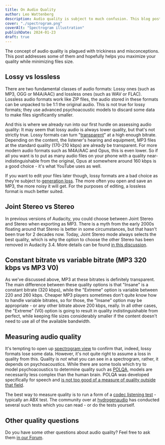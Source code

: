 ```yaml
---
title: On Audio Quality
author: Leo Wattenberg
description: Audio quality is subject to much confusion. This blog post is to clear some of it up in easy terms. 
cover: "./spectrogram.png"
coverAlt: "Spectrogram illustration"
publishDate: 2024-01-23
draft: true
---
```


The concept of audio quality is plagued with trickiness and misconceptions. This post addresses some of them and hopefully helps you maximize your quality while minimizing files size.

## Lossy vs lossless

There are two fundamental classes of audio formats: Lossy ones (such as MP3, OGG or M4A/AAC) and lossless ones (such as WAV or FLAC). Lossless audio formats work like ZIP files, the audio stored in these formats can be unpacked to be 1:1 the original audio. This is not true for lossy formats; they use advanced psychoacoustic models to discard some data to make files significantly smaller. 

And this is where we already run into our first hurdle on assessing audio quality: It may seem that lossy audio is always lower quality, but that's not strictly true. Lossy formats can turn "[transparent](https://wiki.hydrogenaud.io/index.php?title=Transparency)" at a high enough bitrate. Depending on the content, the listener's hearing and equipment, MP3 files at the standard quality (170-210 kbps) are already be transparent. For more modern audio formats such as M4A/AAC and Opus, this is even lower. So if all you want is to put as many audio files on your phone with a quality near-indistinguishable from the original, Opus at somewhere around 160 kbps is a good choice - it's what YouTube uses as well. 

If you want to edit your files later though, lossy formats are a bad choice as they're subject to [generation loss](https://en.wikipedia.org/wiki/Generation_loss). The more often you open and save an MP3, the more noisy it will get. For the purposes of editing, a lossless format is much better suited. 

## Joint Stereo vs Stereo

In previous versions of Audacity, you could choose between Joint Stereo and Stereo when exporting as MP3. There is a myth from the early 2000s floating around that Stereo is better in some circumstances, but that hasn't been true for 2 decades now. Today, Joint Stereo mode always selects the best quality, which is why the option to choose the other Stereo has been removed in Audacity 3.4. More details can be found [in this discussion](https://github.com/audacity/audacity/discussions/4940).

## Constant bitrate vs variable bitrate (MP3 320 kbps vs MP3 V0)

As we've discussed above, MP3 at these bitrates is definitely transparent. The main difference between these quality options is that "Insane" is a constant bitrate (320 kbps), while the "Extreme" option is variable between 220 and 260 kbps. Cheaper MP3 players sometimes don't quite know how to handle variable bitrates, so for those, the "Insane" option may be appropriate - or any other bitrate above 200 kbps, really. In all other cases, the "Extreme" (V0) option is going to result in quality indistinguishable from perfect, while keeping file sizes considerably smaller if the content doesn't need to use all of the available bandwidth.

## Measuring audio quality

It's tempting to open up [spectrogram view](https://support.audacityteam.org/audio-analysis/spectral-analysis#spectrogram-view) to confirm that, indeed, lossy formats lose some data. However, it's not quite right to assume a loss in quality from this. Quality is *not* what you can see in a spectrogram, rather, it depends on psychoacoustics. While there are some tools which try to model psychoacoustics to determine quality such as [POLQA](https://en.wikipedia.org/wiki/Perceptual_Objective_Listening_Quality_Analysis), models are necessarily less complex than the human brain. POLQA was developed specifically for speech and [is not too good of a measure of quality outside that field](https://arxiv.org/ftp/arxiv/papers/2110/2110.11438.pdf). 

The best way to measure quality is to run a form of a [codec listening test](https://en.wikipedia.org/wiki/Codec_listening_test) - typically an ABX test. The community over at [hydrogenaudio](https://hydrogenaud.io/index.php/board,40.0.html) has conducted several such tests which you can read - or do the tests yourself. 

## Other quality questions

Do you have some other questions about audio quality? Feel free to ask them [in our Forum](https://forum.audacityteam.org/).